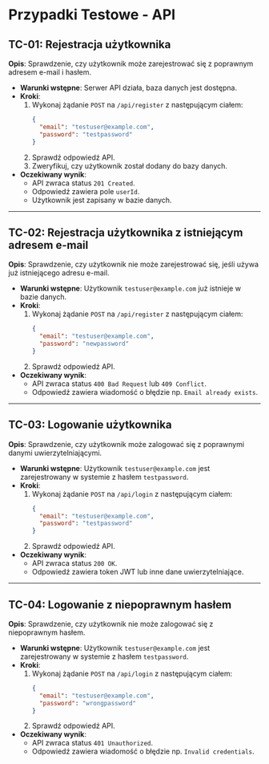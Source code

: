 # Przypadki Testowe - API

## TC-01: Rejestracja użytkownika
**Opis**: Sprawdzenie, czy użytkownik może zarejestrować się z poprawnym adresem e-mail i hasłem.
- **Warunki wstępne**: Serwer API działa, baza danych jest dostępna.
- **Kroki**:
  1. Wykonaj żądanie `POST` na `/api/register` z następującym ciałem:
     ```json
     {
       "email": "testuser@example.com",
       "password": "testpassword"
     }
     ```
  2. Sprawdź odpowiedź API.
  3. Zweryfikuj, czy użytkownik został dodany do bazy danych.
- **Oczekiwany wynik**:  
  - API zwraca status `201 Created`.
  - Odpowiedź zawiera pole `userId`.
  - Użytkownik jest zapisany w bazie danych.

---

## TC-02: Rejestracja użytkownika z istniejącym adresem e-mail
**Opis**: Sprawdzenie, czy użytkownik nie może zarejestrować się, jeśli używa już istniejącego adresu e-mail.
- **Warunki wstępne**: Użytkownik `testuser@example.com` już istnieje w bazie danych.
- **Kroki**:
  1. Wykonaj żądanie `POST` na `/api/register` z następującym ciałem:
     ```json
     {
       "email": "testuser@example.com",
       "password": "newpassword"
     }
     ```
  2. Sprawdź odpowiedź API.
- **Oczekiwany wynik**:  
  - API zwraca status `400 Bad Request` lub `409 Conflict`.
  - Odpowiedź zawiera wiadomość o błędzie np. `Email already exists`.

---

## TC-03: Logowanie użytkownika
**Opis**: Sprawdzenie, czy użytkownik może zalogować się z poprawnymi danymi uwierzytelniającymi.
- **Warunki wstępne**: Użytkownik `testuser@example.com` jest zarejestrowany w systemie z hasłem `testpassword`.
- **Kroki**:
  1. Wykonaj żądanie `POST` na `/api/login` z następującym ciałem:
     ```json
     {
       "email": "testuser@example.com",
       "password": "testpassword"
     }
     ```
  2. Sprawdź odpowiedź API.
- **Oczekiwany wynik**:  
  - API zwraca status `200 OK`.
  - Odpowiedź zawiera token JWT lub inne dane uwierzytelniające.

---

## TC-04: Logowanie z niepoprawnym hasłem
**Opis**: Sprawdzenie, czy użytkownik nie może zalogować się z niepoprawnym hasłem.
- **Warunki wstępne**: Użytkownik `testuser@example.com` jest zarejestrowany w systemie z hasłem `testpassword`.
- **Kroki**:
  1. Wykonaj żądanie `POST` na `/api/login` z następującym ciałem:
     ```json
     {
       "email": "testuser@example.com",
       "password": "wrongpassword"
     }
     ```
  2. Sprawdź odpowiedź API.
- **Oczekiwany wynik**:  
  - API zwraca status `401 Unauthorized`.
  - Odpowiedź zawiera wiadomość o błędzie np. `Invalid credentials`.
